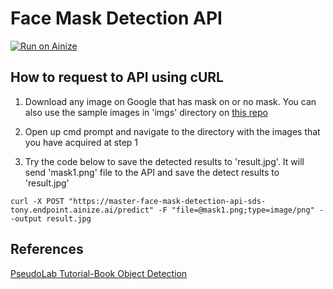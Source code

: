 # Face Mask Detection API

[![Run on Ainize](https://ainize.ai/static/images/run_on_ainize_button.svg)](https://ainize.ai/SDSTony/FaceMaskDetectionApi)

## How to request to API using cURL

1. Download any image on Google that has mask on or no mask. You can also use the sample images in 'imgs' directory on [this repo](https://github.com/SDSTony/FaceMaskDetectionApi)

2. Open up cmd prompt and navigate to the directory with the images that you have acquired at step 1
3. Try the code below to save the detected results to 'result.jpg'. It will send 'mask1.png' file to the API and save the detect results to 'result.jpg'

```
curl -X POST "https://master-face-mask-detection-api-sds-tony.endpoint.ainize.ai/predict" -F "file=@mask1.png;type=image/png" --output result.jpg
```



## References

[PseudoLab Tutorial-Book Object Detection](https://pseudo-lab.github.io/Tutorial-Book/chapters/object_detection/Ch1%20Object%20Detection.html)